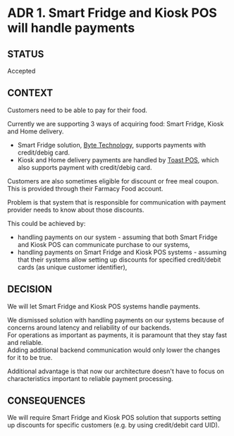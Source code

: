# ADR 1. Smart Fridge and Kiosk POS will handle payments

## STATUS
Accepted

## CONTEXT
Customers need to be able to pay for their food.

Currently we are supporting 3 ways of acquiring food: Smart Fridge, Kiosk and Home delivery.
* Smart Fridge solution, [Byte Technology](https://bytetechnology.co/retailers/foodservice/), supports payments with credit/debig card.
* Kiosk and Home delivery payments are handled by [Toast POS](https://pos.toasttab.com/), which also supports payment with credit/debig card.

Customers are also sometimes eligible for discount or free meal coupon. This is provided through their Farmacy Food account.

Problem is that system that is responsible for communication with payment provider needs to know about those discounts.

This could be achieved by:
* handling payments on our system - assuming that both Smart Fridge and Kiosk POS can communicate purchase to our systems,
* handling payments on Smart Fridge and Kiosk POS systems - assuming that their systems allow setting up discounts for specified credit/debit cards (as unique customer identifier),

## DECISION

We will let Smart Fridge and Kiosk POS systems handle payments.

We dismissed solution with handling payments on our systems because of concerns around latency and reliability of our backends.\
For operations as important as payments, it is paramount that they stay fast and reliable. \
Adding additional backend communication would only lower the changes for it to be true.
 
Additional advantage is that now our architecture doesn't have to focus on characteristics important to reliable payment processing.

## CONSEQUENCES

We will require Smart Fridge and Kiosk POS solution that supports setting up discounts for specific customers (e.g. by using credit/debit card UID).
